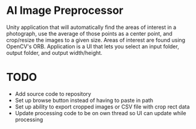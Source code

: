 # AI Image Preprocessor
Unity application that will automatically find the areas of interest in a photograph, use the average of those points as a center point, and crop/resize the images to a given size. Areas of interest are found using OpenCV's ORB. Application is a UI that lets you select an input folder, output folder, and output width/height.

# TODO
- Add source code to repository
- Set up browse button instead of having to paste in path
- Set up ability to export cropped images or CSV file with crop rect data
- Update processing code to be on own thread so UI can update while processing
